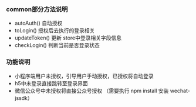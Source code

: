 ### common部分方法说明
* autoAuth() 自动授权
* toLogin() 授权后去执行的登录相关
* updateToken() 更新 store中登录相关字段信息
* checkLogin() 判断当前是否登录状态


### 功能说明
* 小程序端用户未授权，引导用户手动授权，已授权将自动登录
* h5中未登录直接跳转至登录界面
* 微信公众号中未授权将直接公众号授权 （需要执行 npm install 安装 wechat-jssdk）